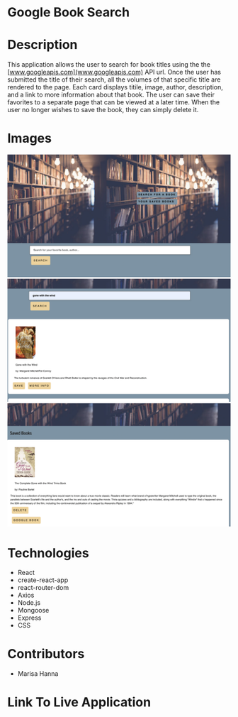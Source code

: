 #       Google Book Search


#       Description

This application allows the user to search for book titles using the the [www.googleapis.com](www.googleapis.com) API url. Once the user has submitted the title of their search, all the volumes of that specific title are rendered to the page. Each card displays titile, image, author, description, and a link to more information about that book. The user can save their favorites to a separate page that can be viewed at a later time. When the user no longer wishes to save the book, they can simply delete it.



#       Images


![screenshot1](images/screenshot1.png)
![screenshot2](images/screenshot2.png)
![screenshot3](images/screenshot3.png)



#       Technologies 


* React
* create-react-app
* react-router-dom
* Axios
* Node.js
* Mongoose
* Express
* CSS



#       Contributors 


* Marisa Hanna


#       Link To Live Application

[]()
